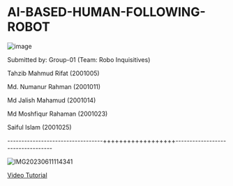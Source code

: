# AI-BASED-HUMAN-FOLLOWING-ROBOT

![image](https://github.com/Rifat87/AI-BASED-HUMAN-FOLLOWING-ROBOT/assets/102798983/afc68005-c740-4378-92da-48da00755baa)


Submitted by:
Group-01 (Team: Robo Inquisitives)

Tahzib Mahmud Rifat (2001005) 

Md. Numanur Rahman (2001011) 

Md Jalish Mahamud (2001014)

Md Moshfiqur Rahaman (2001023)

Saiful Islam (2001025)

----------------------------------++++++++++++++++++----------------------------------


![IMG20230611114341](https://github.com/Rifat87/AI-BASED-HUMAN-FOLLOWING-ROBOT/assets/102798983/9c85fbd8-1386-4605-bb07-12f7d9af9adc)

[Video Tutorial](https://youtu.be/UHjTWiiYeUM)





